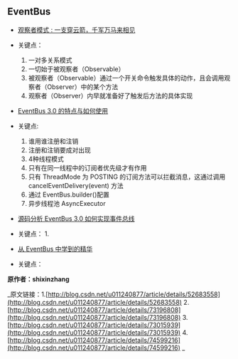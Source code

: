 ## EventBus

- [观察者模式 : 一支穿云箭，千军万马来相见](http://blog.csdn.net/u011240877/article/details/52683558)
 - 关键点：
   1. 一对多关系模式
   2. 一切始于被观察者（Observable）
   3. 被观察者（Observable）通过一个开关命令触发具体的动作，且会调用观察者（Observer）中的某个方法
   4. 观察者（Observer）内早就准备好了触发后方法的具体实现
   

- [EventBus 3.0 的特点与如何使用](http://blog.csdn.net/u011240877/article/details/73015939)
 - 关键点:
   1. 谁用谁注册和注销
   2. 注册和注销要成对出现
   3. 4种线程模式
   4. 只有在同一线程中的订阅者优先级才有作用
   5. 只有 ThreadMode 为 POSTING 的订阅方法可以拦截消息，这通过调用 cancelEventDelivery(event) 方法
   6. 通过 EventBus.builder()配置
   7. 异步线程池 AsyncExecutor


- [源码分析 EventBus 3.0 如何实现事件总线](http://blog.csdn.net/u011240877/article/details/73196808)
 - 关键点：
   1. 
   
   
- [从 EventBus 中学到的精华](http://blog.csdn.net/u011240877/article/details/74599216)
 - 关键点：
 
 
 **原作者：shixinzhang**

_原文链接：1.[http://blog.csdn.net/u011240877/article/details/52683558](http://blog.csdn.net/u011240877/article/details/52683558)
2. [http://blog.csdn.net/u011240877/article/details/73196808](http://blog.csdn.net/u011240877/article/details/73196808)
3. [http://blog.csdn.net/u011240877/article/details/73015939](http://blog.csdn.net/u011240877/article/details/73015939)
4. [http://blog.csdn.net/u011240877/article/details/74599216](http://blog.csdn.net/u011240877/article/details/74599216)
_